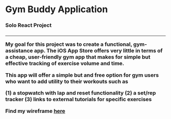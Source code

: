 # Gym Buddy Application

<h3>Solo React Project<h3>
<hr/>
<p>
My goal for this project was to create a functional, gym-assistance app.
The iOS App Store offers very little in terms of a cheap, user-friendly 
gym app that makes for simple but effective tracking of exercise volume and time.

This app will offer a simple but and free option for gym users who want to add
utility to their workouts such as 

(1) a stopwatch with lap and reset functionality
(2) a set/rep tracker
(3) links to external tutorials for specific exercises
<p>
  <p>Find my wireframe
    <a href="https://whimsical.com/gym-buddy-app-v1-54CyXXrZQNZ9egsijsxe7C" alt="">here</a>
  </p>
